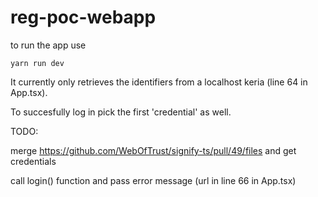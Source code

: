 # reg-poc-webapp
to run the app use
```yarn install
yarn run dev
```
It currently only retrieves the identifiers from a localhost keria (line 64 in App.tsx). 

To succesfully log in pick the first 'credential' as well. 

TODO: 

merge https://github.com/WebOfTrust/signify-ts/pull/49/files and get credentials 

call login() function and pass error message (url in line 66 in App.tsx)
